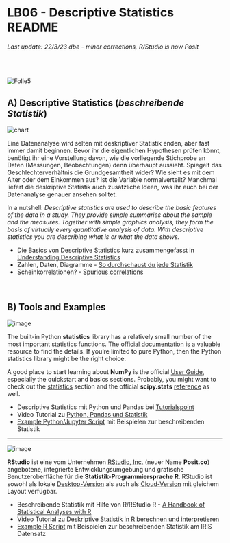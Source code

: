 # LB06 - Descriptive Statistics README
###### Last update: 22/3/23 dbe - minor corrections, R/Studio is now Posit
</br>

![Folie5](https://user-images.githubusercontent.com/52699611/160862506-33f6b3e0-e2f8-4cd8-ac4d-3e23ed960faa.PNG)


## A) Descriptive Statistics (*beschreibende Statistik*)

![chart](https://user-images.githubusercontent.com/52699611/159877676-982c5640-c234-46d0-a3dc-70455e5756d6.png)  

Eine Datenanalyse wird selten mit deskriptiver Statistik enden, aber fast immer damit beginnen. Bevor ihr die eigentlichen Hypothesen prüfen könnt, benötigt ihr eine Vorstellung davon, wie die vorliegende Stichprobe an Daten (Messungen, Beobachtungen) denn überhaupt aussieht. Spiegelt das Geschlechterverhältnis die Grundgesamtheit wider? Wie sieht es mit dem Alter oder dem Einkommen aus? Ist die Variable normalverteilt? Manchmal liefert die deskriptive Statistik auch zusätzliche Ideen, was ihr euch bei der Datenanalyse genauer ansehen solltet.

In a nutshell: *Descriptive statistics are used to describe the basic features of the data in a study. They provide simple summaries about the sample and the measures. Together with simple graphics analysis, they form the basis of virtually every quantitative analysis of data. With descriptive statistics you are describing what is or what the data shows.*

* Die Basics von Descriptive Statistics kurz zusammengefasst in [Understanding Descriptive Statistics](https://towardsdatascience.com/understanding-descriptive-statistics-c9c2b0641291)  
* Zahlen, Daten, Diagramme - [So durchschaust du jede Statistik](https://www.quarks.de/gesellschaft/bildung/so-durchschaust-du-jede-statistik/)  
* Scheinkorrelationen? - [Spurious correlations](https://tylervigen.com/spurious-correlations)

</br>

## B) Tools and Examples

![image](https://user-images.githubusercontent.com/52699611/159883097-4808b698-1d61-428c-8481-40a05ddc19e4.png)  

The built-in Python **statistics** library has a relatively small number of the most important statistics functions. The [official documentation](https://docs.python.org/3/library/statistics.html) is a valuable resource to find the details. If you’re limited to pure Python, then the Python statistics library might be the right choice.

A good place to start learning about **NumPy** is the official [User Guide](https://docs.scipy.org/doc/numpy/user/index.html), especially the quickstart and basics sections. Probably, you might want to check out the [statistics](https://docs.scipy.org/doc/numpy/reference/routines.statistics.html) section and the official **scipy.stats** [reference](https://docs.scipy.org/doc/scipy/reference/stats.html) as well.

* Descriptive Statistics mit Python und Pandas bei [Tutorialspoint](https://www.tutorialspoint.com/python_pandas/python_pandas_descriptive_statistics.htm)  
* Video Tutorial zu [Python, Pandas und Statistik](https://youtu.be/lttSd1sBzq0)  
* [Example Python/Jupyter Script](https://github.com/sawubona-gmbh/BINA-FS23-WORK/blob/main/LB06-DescriptiveStatistics/Python/Python-JUPYTER-Descriptive-Statistics.ipynb) mit Beispielen zur beschreibenden Statistik  



---  

![image](https://user-images.githubusercontent.com/52699611/227187607-1858d62e-29a7-4683-b90b-c3955d19c6de.png)

**RStudio** ist eine vom Unternehmen [RStudio, Inc.](https://www.rstudio.com/) (neuer Name **Posit.co**) angebotene, integrierte Entwicklungsumgebung und grafische Benutzeroberfläche für die **Statistik-Programmiersprache R**. RStudio ist sowohl als lokale [Desktop-Version](https://www.rstudio.com/products/rstudio/) als auch als [Cloud-Version](https://posit.cloud/) mit gleichem Layout verfügbar.  

* Beschreibende Statistik mit Hilfe von R/RStudio R - [A Handbook of Statistical Analyses with R](https://github.com/sawubona-gmbh/BINA-FS22-WORK/blob/main/LB06-DescriptiveStatistics/A%20Handbook%20of%20Statistical%20Analyses%20Using%20R.pdf)  
* Video Tutorial zu [Deskriptive Statistik in R berechnen und interpretieren](https://youtu.be/2oJxL-ImcOM) 
* [Example R Script](https://github.com/sawubona-gmbh/BINA-FS23-WORK/blob/main/LB06-DescriptiveStatistics/R/R-Code_Descriptive-STATISTICS_IRIS_v3.R) mit Beispielen zur beschreibenden Statistik am IRIS Datensatz  
